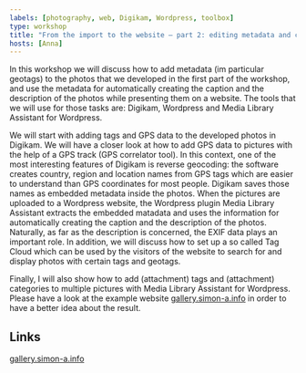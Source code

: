 ```yaml
---
labels: [photography, web, Digikam, Wordpress, toolbox]
type: workshop
title: "From the import to the website – part 2: editing metadata and creating a sophisticated web photo gallery or archive"
hosts: [Anna]
---
```


In this workshop we will discuss how to add metadata (im particular geotags)
to the photos that we developed in the first part of the workshop, and use
the metadata for automatically creating the caption and the description of the
photos while presenting them on a website. The tools that we will use for those
tasks are: Digikam, Wordpress and Media Library Assistant for Wordpress.

We will start with adding tags and GPS data to the developed photos in Digikam.
We will have a closer look at how to add GPS data to pictures with the help
of a GPS track (GPS correlator tool). In this context, one of the most
interesting features of Digikam is reverse geocoding: the software creates
country, region and location names from GPS tags which are easier to understand
than GPS coordinates for most people. Digikam saves those names as embedded
metadata inside the photos. When the pictures are uploaded to a Wordpress
website, the Wordpress plugin Media Library Assistant extracts the embedded
matadata and uses the information for automatically creating the caption
and the description of the photos. Naturally, as far as the description is
concerned, the EXIF data plays an important role. In addition, we will discuss
how to set up a so called Tag Cloud which can be used by the visitors of the
website to search for and display photos with certain tags and geotags.

Finally, I will also show how to add (attachment) tags and (attachment)
categories to multiple pictures with Media Library Assistant for Wordpress.
Please have a look at the example website [gallery.simon-a.info](https://gallery.simon-a.info)
in order to have a better idea about the result.

## Links

[gallery.simon-a.info](https://gallery.simon-a.info)

